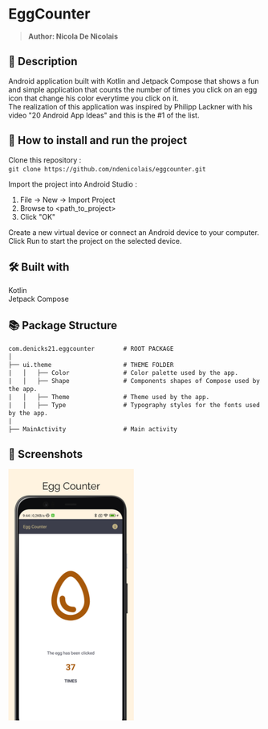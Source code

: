 # EggCounter
> <b>Author: Nicola De Nicolais</b>


## 📄 Description
Android application built with Kotlin and Jetpack Compose that shows a fun and simple application that counts the number of times you click on an egg icon that change his color everytime you click on it.<br/>
The realization of this application was inspired by Philipp Lackner with his video "20 Android App Ideas" and this is the #1 of the list.


## 🔨  How to install and run the project
Clone this repository :<br/>
`
git clone https://github.com/ndenicolais/eggcounter.git
`


Import the project into Android Studio :


1. File -> New -> Import Project
2. Browse to <path_to_project>
3. Click "OK"


Create a new virtual device or connect an Android device to your computer.</br>
Click Run to start the project on the selected device.


## 🛠️ Built with
Kotlin</br>
Jetpack Compose


## 📚 Package Structure


```
com.denicks21.eggcounter        # ROOT PACKAGE
│
├── ui.theme                    # THEME FOLDER
|   │   ├── Color               # Color palette used by the app.
|   │   ├── Shape               # Components shapes of Compose used by the app.
|   │   ├── Theme               # Theme used by the app.
|   │   ├── Type                # Typography styles for the fonts used by the app.
|
├── MainActivity                # Main activity
```


## 📎 Screenshots
<p float="left">
<img height="500em" src="images/screen.png" title="EggCounter's screen preview">
